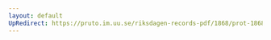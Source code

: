 ```yaml
---
layout: default
UpRedirect: https://pruto.im.uu.se/riksdagen-records-pdf/1868/prot-1868--fk--328/prot-1868--fk--328_003.pdf
---
```


